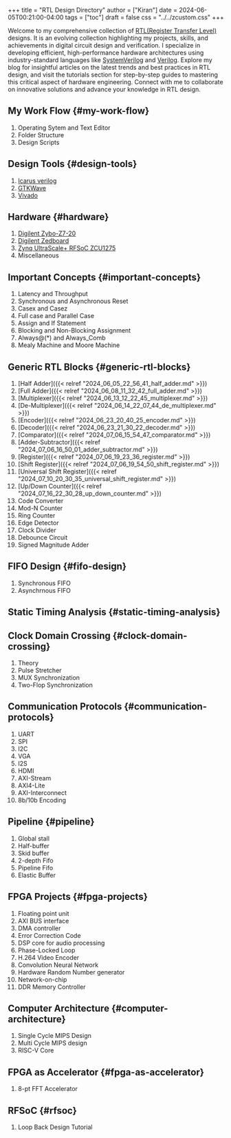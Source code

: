+++
title = "RTL Design Directory"
author = ["Kiran"]
date = 2024-06-05T00:21:00-04:00
tags = ["toc"]
draft = false
css = "../../zcustom.css"
+++

Welcome to my comprehensive collection of [RTL(Register Transfer Level)](<https://en.wikipedia.org/wiki/Register-transfer_level>) designs. It is an evolving collection highlighting my projects, skills, and achievements in digital circuit design and verification. I specialize in developing efficient, high-performance hardware architectures using industry-standard languages like [SystemVerilog](<https://ieeexplore.ieee.org/document/10458102>) and [Verilog](<https://accellera.org/images/downloads/standards/v-ams/VAMS-LRM-2023.pdf>). Explore my blog for insightful articles on the latest trends and best practices in RTL design, and visit the tutorials section for step-by-step guides to mastering this critical aspect of hardware engineering. Connect with me to collaborate on innovative solutions and advance your knowledge in RTL design.


## My Work Flow {#my-work-flow}

1.  Operating Sytem and Text Editor
2.  Folder Structure
3.  Design Scripts


## Design Tools {#design-tools}

1.  [Icarus verilog](<https://steveicarus.github.io/iverilog/index.html>)
2.  [GTKWave](<https://gtkwave.sourceforge.net/>)
3.  [Vivado](<https://www.xilinx.com/support/download/index.html/content/xilinx/en/downloadNav/vivado-design-tools.html>)


## Hardware {#hardware}

1.  [Digilent Zybo-Z7-20](<https://digilent.com/reference/programmable-logic/zybo-z7/start>)
2.  [Digilent Zedboard](<https://digilent.com/reference/programmable-logic/zedboard/start>)
3.  [Zynq UltraScale+ RFSoC ZCU1275](<https://www.xilinx.com/products/boards-and-kits/zcu1275.html>)
4.  Miscellaneous


## Important Concepts {#important-concepts}

1.  Latency and Throughput
2.  Synchronous and Asynchronous Reset
3.  Casex and Casez
4.  Full case and Parallel Case
5.  Assign and If Statement
6.  Blocking and Non-Blocking Assignment
7.  Always@(\*) and Always_Comb
8.  Mealy Machine and Moore Machine


## Generic RTL Blocks {#generic-rtl-blocks}

1.  [Half Adder]({{< relref "2024_06_05_22_56_41_half_adder.md" >}})
2.  [Full Adder]({{< relref "2024_06_08_11_32_42_full_adder.md" >}})
3.  [Multiplexer]({{< relref "2024_06_13_12_22_45_multiplexer.md" >}})
4.  [De-Multiplexer]({{< relref "2024_06_14_22_07_44_de_multiplexer.md" >}})
5.  [Encoder]({{< relref "2024_06_23_20_40_25_encoder.md" >}})
6.  [Decoder]({{< relref "2024_06_23_21_30_22_decoder.md" >}})
7.  [Comparator]({{< relref "2024_07_06_15_54_47_comparator.md" >}})
8.  [Adder-Subtractor]({{< relref "2024_07_06_16_50_01_adder_subtractor.md" >}})
9.  [Register]({{< relref "2024_07_06_19_23_36_register.md" >}})
10. [Shift Register]({{< relref "2024_07_06_19_54_50_shift_register.md" >}})
11. [Universal Shift Register]({{< relref "2024_07_10_20_30_35_universal_shift_register.md" >}})
12. [Up/Down Counter]({{< relref "2024_07_16_22_30_28_up_down_counter.md" >}})
13. Code Converter
14. Mod-N Counter
15. Ring Counter
16. Edge Detector
17. Clock Divider
18. Debounce Circuit
19. Signed Magnitude Adder


## FIFO Design {#fifo-design}

1.  Synchronous FIFO
2.  Asynchrnous FIFO


## Static Timing Analysis {#static-timing-analysis}


## Clock Domain Crossing {#clock-domain-crossing}

1.  Theory
2.  Pulse Stretcher
3.  MUX Synchronization
4.  Two-Flop Synchronization


## Communication Protocols {#communication-protocols}

1.  UART
2.  SPI
3.  I2C
4.  VGA
5.  I2S
6.  HDMI
7.  AXI-Stream
8.  AXI4-Lite
9.  AXI-Interconnect
10. 8b/10b Encoding


## Pipeline {#pipeline}

1.  Global stall
2.  Half-buffer
3.  Skid buffer
4.  2-depth Fifo
5.  Pipeline Fifo
6.  Elastic Buffer


## FPGA Projects {#fpga-projects}

1.  Floating point unit
2.  AXI BUS interface
3.  DMA controller
4.  Error Correction Code
5.  DSP core for audio processing
6.  Phase-Locked Loop
7.  H.264 Video Encoder
8.  Convolution Neural Network
9.  Hardware Random Number generator
10. Network-on-chip
11. DDR Memory Controller


## Computer Architecture {#computer-architecture}

1.  Single Cycle MIPS Design
2.  Multi Cycle MIPS design
3.  RISC-V Core


## FPGA as Accelerator {#fpga-as-accelerator}

1.  8-pt FFT Accelerator


## RFSoC {#rfsoc}

1.  Loop Back Design Tutorial
